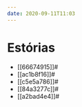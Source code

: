```yaml
---
date: 2020-09-11T11:03
---
```


# Estórias

* [[66674915]]#
* [[ac1b8f16]]#
* [[c5e5a786]]#
* [[84a3277c]]#
* [[a2bad4e4]]#
